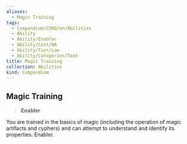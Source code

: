 ```yaml
---
aliases:
  - Magic Training
tags:
  - Compendium/CSRD/en/Abilities
  - Ability
  - Ability/Enabler
  - Ability/Cost/NA
  - Ability/Tier/Low
  - Ability/Categories/Task
title: Magic Training
collection: Abilities
kind: Compendium
---
```

## Magic Training  
>**Enabler**
  
You are trained in the basics of magic (including the operation of magic artifacts and cyphers) and can attempt to understand and identify its properties. Enabler.